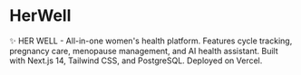 # HerWell
✨ HER WELL - All-in-one women's health platform. Features cycle tracking, pregnancy care, menopause management, and AI health assistant. Built with Next.js 14, Tailwind CSS, and PostgreSQL. Deployed on Vercel.
